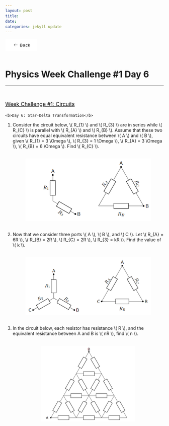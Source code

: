 ```yaml
---
layout: post
title:  
date:   
categories: jekyll update
---
```


<style>
    button {
        display: flex;
        height: 3em;
        width: 100px;
        align-items: center;
        justify-content: center;
        background-color: #eeeeee4b;
        border-radius: 3px;
        letter-spacing: 1px;
        transition: all 0.2s linear;
        cursor: pointer;
        border: none;
        background: #fff;
    }

        button > svg {
            margin-right: 5px;
            margin-left: 5px;
            font-size: 20px;
            transition: all 0.4s ease-in;
        }

        button:hover > svg {
            font-size: 1.2em;
            transform: translateX(-5px);
        }

        button:hover {
            box-shadow: 9px 9px 33px #d1d1d1, -9px -9px 33px #ffffff;
            transform: translateY(-2px);
        }
</style>

<style>
a:link, a:visited{
  color: black;
  text-decoration: none;
}
a:hover {
  color: orange;
  text-decoration: none;
}
a:active {
    color: red !important;
}
</style>

<script id="MathJax-script" async src="https://cdn.jsdelivr.net/npm/mathjax@3/es5/tex-mml-chtml.js"></script>
<link rel="stylesheet" type="text/css" href="https://tikzjax.com/v1/fonts.css">
<script src="https://tikzjax.com/v1/tikzjax.js"></script>
<script src="//i.upmath.me/latex.js"></script>

<a href="/main_pages/Handouts.html" style="color:black;text-decoration:none">
<button>
    <svg height="16" width="16" xmlns="http://www.w3.org/2000/svg" version="1.1" viewBox="0 0 1024 1024"><path d="M874.690416 495.52477c0 11.2973-9.168824 20.466124-20.466124 20.466124l-604.773963 0 188.083679 188.083679c7.992021 7.992021 7.992021 20.947078 0 28.939099-4.001127 3.990894-9.240455 5.996574-14.46955 5.996574-5.239328 0-10.478655-1.995447-14.479783-5.996574l-223.00912-223.00912c-3.837398-3.837398-5.996574-9.046027-5.996574-14.46955 0-5.433756 2.159176-10.632151 5.996574-14.46955l223.019353-223.029586c7.992021-7.992021 20.957311-7.992021 28.949332 0 7.992021 8.002254 7.992021 20.957311 0 28.949332l-188.073446 188.073446 604.753497 0C865.521592 475.058646 874.690416 484.217237 874.690416 495.52477z"></path></svg>
    <span>Back</span>
</button>
</a>

<br />
<head>
    <h1>
        Physics Week Challenge #1 Day 6
    </h1>
</head>

<hr />

<br />
<p style="text-decoration:underline;font-size:larger">
Week Challenge #1: Circuits
<p />

    <b>Day 6: Star-Delta Transformation</b>
<ol>
    <li>
            Consider the circuit below, \( R_{1} \) and \( R_{3} \) are in series while \( R_{C} \) is parallel with \( R_{A} \) and \( R_{B} \). Assume that these two circuits have equal equivalent resistance between \( A \) and \( B \), given \( R_{1} = 3 \Omega \), \( R_{3} = 1 \Omega \), \( R_{A} = 3 \Omega \), \( R_{B} = 6 \Omega \). Find \( R_{C} \).
    </li>
    <br />
        <p align="center">
            <img class="center" src="/main_pages/PWC/W1D61.png" width="400px" alt="W1D61">
        </p>
    <br />
    <li>
            Now that we consider three ports \( A \), \( B \), and \( C \). Let \( R_{A} = 6R \), \( R_{B} = 2R \), \( R_{C} = 2R \), \( R_{3} = kR \). Find the value of \( k \).
    </li>
    <br />
        <p align="center">
            <img class="center" src="/main_pages/PWC/W1D62.png" width="400px" alt="W1D62">
        </p>
    <br />
    <li>
            In the circuit below, each resistor has resistance \( R \), and the equivalent resistance between A and B is \( nR \), find \( n \).
    </li>
    <br />
        <p align="center">
            <img class="center" src="/main_pages/PWC/W1D63.png" width="300px" alt="W1D63">
        </p>
</ol>